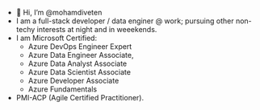 - 👋 Hi, I’m @mohamdiveten
- I am a full-stack developer / data enginer @ work; pursuing other non-techy interests at night and in weeekends.
- I am Microsoft Certified:
  - Azure DevOps Engineer Expert
  - Azure Data Engineer Associate,
  - Azure Data Analyst Associate
  - Azure Data Scientist Associate 
  - Azure Developer Associate
  - Azure Fundamentals
- PMI-ACP (Agile Certified Practitioner). 
